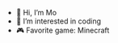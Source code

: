 - 👋 Hi, I’m Mo
- 👀 I’m interested in coding
- 🎮 Favorite game: Minecraft 

<!---
MoLetsPlay/mo
is a ✨ special ✨ repository because its `README.md` (this file) appears on your GitHub profile.
You can click the Preview link to take a look at your changes.
--->
